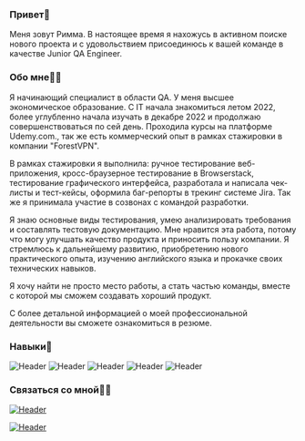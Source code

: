 ### Привет👋

Меня зовут Римма. В настоящее время я нахожусь в активном поиске нового проекта и с удовольствием присоединюсь к вашей команде в качестве Junior QA Engineer.

### Обо мне👩🏻
Я начинающий специалист в области QA.  У меня высшее экономическое образование. С IT начала знакомиться летом 2022, более углубленно начала изучать в декабре 2022 и продолжаю совершенствоваться по сей день. Проходила курсы на платформе Udemy.com., так же есть коммерческий опыт в рамках стажировки в компании "ForestVPN".

В рамках стажировки я выполнила: ручное тестирование веб-приложения, кросс-браузерное тестирование в Browserstack, тестирование графического интерфейса, разработала и написала чек-листы и тест-кейсы, оформила баг-репорты в трекинг системе Jira. Так же я принимала участие в  созвонах с командой разработки. 

Я знаю основные виды тестирования, умею анализировать требования и составлять тестовую документацию. Мне нравится эта работа, потому что могу улучшать качество продукта и приносить пользу компании. Я стремлюсь к дальнейшему развитию, приобретению нового практического опыта, изучению английского языка и прокачке своих технических навыков.

Я хочу найти не просто место работы, а стать частью команды, вместе с которой мы сможем создавать хороший продукт.

С более детальной информацией о моей профессиональной деятельности вы сможете ознакомиться в резюме.

### Навыки🔧

![Header](https://img.shields.io/badge/Jira-090909?style=for-the-badge&logo=jira&logoColor=136be1) ![Header](https://img.shields.io/badge/Postman-090909?style=for-the-badge&logo=postman&logoColor=f76935)  ![Header](https://img.shields.io/badge/Github-090909?style=for-the-badge&logo=github&logoColor=8cc4d7) ![Header](https://img.shields.io/badge/DevTools-090909?style=for-the-badge&logo=googlechrome&logoColor=2674f2) ![Header](https://img.shields.io/badge/Fiddler-090909?style=for-the-badge&logo=fiddler&logoColor=8cc4d7)

### Связаться со мной✌🏼 
[![Header](https://img.shields.io/badge/Linkedin-090909?style=for-the-badge&logo=linkedin&logoColor=0073b1)](https://www.linkedin.com/in/rimmaqa/) 

 [![Header](https://img.shields.io/badge/Telegram-090909?style=for-the-badge&logo=telegram&logoColor=31a5db)](https://t.me/rimmaqa)

